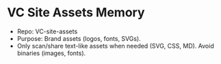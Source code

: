 # VC Site Assets Memory
- Repo: VC-site-assets
- Purpose: Brand assets (logos, fonts, SVGs).
- Only scan/share text-like assets when needed (SVG, CSS, MD). Avoid binaries (images, fonts).

